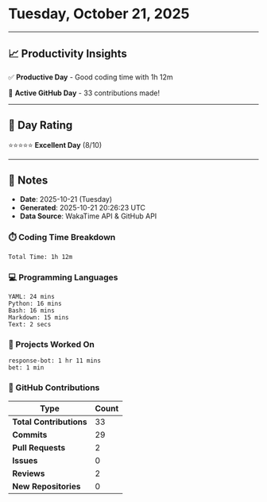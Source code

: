 # Tuesday, October 21, 2025

---

## 📈 Productivity Insights

✅ **Productive Day** - Good coding time with 1h 12m

🚀 **Active GitHub Day** - 33 contributions made!

---

## 🎯 Day Rating

⭐⭐⭐⭐⭐ **Excellent Day** (8/10)

---

## 📝 Notes

- **Date**: 2025-10-21 (Tuesday)
- **Generated**: 2025-10-21 20:26:23 UTC
- **Data Source**: WakaTime API & GitHub API


### ⏱️ Coding Time Breakdown

```
Total Time: 1h 12m
```

### 💻 Programming Languages

```
YAML: 24 mins
Python: 16 mins
Bash: 16 mins
Markdown: 15 mins
Text: 2 secs
```

### 📂 Projects Worked On

```
response-bot: 1 hr 11 mins
bet: 1 min

```


### 🐙 GitHub Contributions

| Type | Count |
|------|-------|
| **Total Contributions** | 33 |
| **Commits** | 29 |
| **Pull Requests** | 2 |
| **Issues** | 0 |
| **Reviews** | 2 |
| **New Repositories** | 0 |

